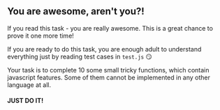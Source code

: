 ## You are awesome, aren't you?!

If you read this task - you are really awesome.
This is a great chance to prove it one more time!

If you are ready to do this task, you are enough adult to understand everything just by reading test cases in `test.js` :smirk:

Your task is to complete 10 some small tricky functions, which contain javascript features. Some of them cannot be implemented in any other language at all.

#### JUST DO IT!
